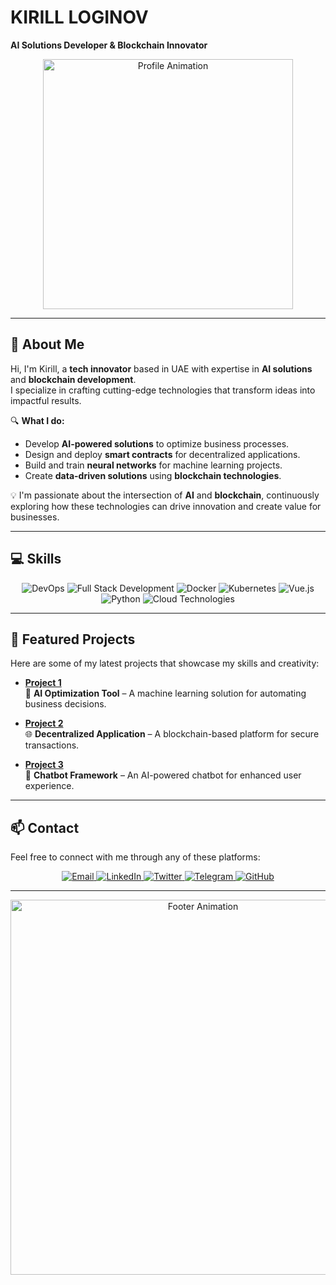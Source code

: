 # **KIRILL LOGINOV**  
**AI Solutions Developer & Blockchain Innovator**  

<div align="center">
  <img src="https://github.com/logoskir/logoskir/blob/main/assets/logo-animation.gif" alt="Profile Animation" width="400"/>
</div>

---

## **🌟 About Me**

Hi, I'm Kirill, a **tech innovator** based in UAE with expertise in **AI solutions** and **blockchain development**.  
I specialize in crafting cutting-edge technologies that transform ideas into impactful results.

🔍 **What I do:**
- Develop **AI-powered solutions** to optimize business processes.
- Design and deploy **smart contracts** for decentralized applications.
- Build and train **neural networks** for machine learning projects.
- Create **data-driven solutions** using **blockchain technologies**.  

💡 I'm passionate about the intersection of **AI** and **blockchain**, continuously exploring how these technologies can drive innovation and create value for businesses.

---

## **💻 Skills**

<div align="center">
  <img src="https://img.shields.io/badge/DevOps-000000?style=for-the-badge&logo=devops&logoColor=white" alt="DevOps"/>
  <img src="https://img.shields.io/badge/Full_Stack_Development-000000?style=for-the-badge&logo=code&logoColor=white" alt="Full Stack Development"/>
  <img src="https://img.shields.io/badge/Docker-2496ED?style=for-the-badge&logo=docker&logoColor=white" alt="Docker"/>
  <img src="https://img.shields.io/badge/Kubernetes-326CE5?style=for-the-badge&logo=kubernetes&logoColor=white" alt="Kubernetes"/>
  <img src="https://img.shields.io/badge/Vue.js-4FC08D?style=for-the-badge&logo=vue.js&logoColor=white" alt="Vue.js"/>
  <img src="https://img.shields.io/badge/Python-3776AB?style=for-the-badge&logo=python&logoColor=white" alt="Python"/>
  <img src="https://img.shields.io/badge/Cloud_Technologies-4285F4?style=for-the-badge&logo=google-cloud&logoColor=white" alt="Cloud Technologies"/>
</div>

---

## **🚀 Featured Projects**

Here are some of my latest projects that showcase my skills and creativity:  

- **[Project 1](https://github.com/logoskir/project1)**  
  🚀 **AI Optimization Tool** – A machine learning solution for automating business decisions.  

- **[Project 2](https://github.com/logoskir/project2)**  
  🌐 **Decentralized Application** – A blockchain-based platform for secure transactions.  

- **[Project 3](https://github.com/logoskir/project3)**  
  🤖 **Chatbot Framework** – An AI-powered chatbot for enhanced user experience.  

---

## **📫 Contact**

Feel free to connect with me through any of these platforms:  

<div align="center">
  <a href="mailto:hello@loginov.ai">
    <img src="https://img.shields.io/badge/Email-D14836?style=for-the-badge&logo=gmail&logoColor=white" alt="Email"/>
  </a>
  <a href="https://www.linkedin.com/in/loginov-kirill/">
    <img src="https://img.shields.io/badge/LinkedIn-0077B5?style=for-the-badge&logo=linkedin&logoColor=white" alt="LinkedIn"/>
  </a>
  <a href="https://twitter.com/KiriLoginov">
    <img src="https://img.shields.io/badge/Twitter-1DA1F2?style=for-the-badge&logo=twitter&logoColor=white" alt="Twitter"/>
  </a>
  <a href="https://t.me/loginov_ai">
    <img src="https://img.shields.io/badge/Telegram-2CA5E0?style=for-the-badge&logo=telegram&logoColor=white" alt="Telegram"/>
  </a>
  <a href="https://github.com/logoskir">
    <img src="https://img.shields.io/badge/GitHub-181717?style=for-the-badge&logo=github&logoColor=white" alt="GitHub"/>
  </a>
</div>

---

<div align="center">
  <img src="https://github.com/logoskir/logoskir/blob/main/assets/footer-animation.gif" alt="Footer Animation" width="600"/>
</div>

<!-- Adding JavaScript for interactivity -->
<script>
  document.addEventListener('DOMContentLoaded', function() {
    const badges = document.querySelectorAll('img[alt="badge"]');
    badges.forEach(badge => {
      badge.addEventListener('mouseover', () => {
        badge.style.transform = 'scale(1.1)';
        badge.style.transition = 'transform 0.3s ease-in-out';
      });
      badge.addEventListener('mouseout', () => {
        badge.style.transform = 'scale(1)';
      });
    });
  });
</script>